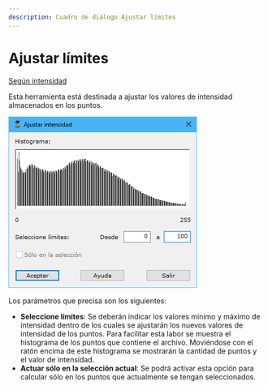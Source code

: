 ```yaml
---
description: Cuadro de diálogo Ajustar límites
---
```


# Ajustar límites

[Según intensidad](/mdtopx/modulo-laser/segun-intensidad/)

Esta herramienta está destinada a ajustar los valores de intensidad almacenados en los puntos.

![Cuadro de diálogo Ajustar intensidad](../../../.gitbook/assets/image-146.png)

Los parámetros que precisa son los siguientes:

* **Seleccione límites**: Se deberán indicar los valores mínimo y máximo de intensidad dentro de los cuales se ajustarán los nuevos valores de intensidad de los puntos. Para facilitar esta labor se muestra el histograma de los puntos que contiene el archivo. Moviéndose con el ratón encima de este histograma se mostrarán la cantidad de puntos y el valor de intensidad.
* **Actuar sólo en la selección actual**: Se podrá activar esta opción para calcular sólo en los puntos que actualmente se tengan seleccionados.
